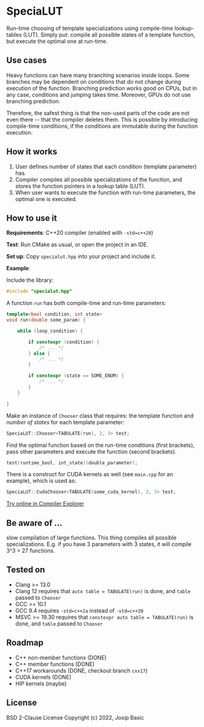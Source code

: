 # SpeciaLUT
Run-time choosing of template specializations using compile-time lookup-tables (LUT). Simply put: compile all possible states of a template function, but execute the optimal one at run-time.

## Use cases

Heavy functions can have many branching scenarios inside loops. Some branches may be dependent on conditions that do not change during execution of the function. Branching prediction works good on CPUs, but in any case, conditions and jumping takes time. Moreover, GPUs do not use branching prediction. 

Therefore, the safest thing is that the non-used parts of the code are not even there -- that the compiler deletes them. This is possible by introducing compile-time conditions, if the conditions are immutable during the function execution.

## How it works

1. User defines number of states that each condition (template parameter) has.
2. Compiler compiles all possible specializations of the function, and stores the function pointers in a lookup table (LUT).
3. When user wants to execute the function with run-time parameters, the optimal one is executed.

## How to use it

**Requirements**: C++20 compiler (enabled with `-std=c++20`)

**Test**: Run CMake as usual, or open the project in an IDE.

**Set up**: Copy `specialut.hpp` into your project and include it.

**Example**:

Include the library:

```cpp
#include "specialut.hpp"
```

A function `run` has both compile-time and run-time parameters:

```cpp
template<bool condition, int state>
void run(double some_param) {

    while (loop_condition) {

        if constexpr (condition) {
            /* ... */
        } else {
            /* ... */
        }

        if constexpr (state == SOME_ENUM) {
            /* ... */
        }
    }

}
```

Make an instance of `Chooser` class that requires: the template function and *number of states* for each template parameter:

```cpp
SpeciaLUT::Chooser<TABULATE(run), 2, 3> test;
```

Find the optimal function based on the run-time conditions (first brackets), pass other parameters and execute the function (second brackets).

```cpp
test(runtime_bool, int_state)(double_parameter);
```

There is a construct for CUDA kernels as well (see `main.cpp` for an example), which is used as:

```cpp
SpeciaLUT::CudaChooser<TABULATE(some_cuda_kernel), 2, 3> test;
```

[Try online in Compiler Explorer](https://godbolt.org/z/Gzc87hPG6)


## Be aware of ...

slow compilation of large functions. This thing compiles all possible specializations. E.g. if you have 3 parameters with 3 states, it will compile 3^3 = 27 functions.

## Tested on

- Clang >= 13.0
- Clang 12 requires that `auto table = TABULATE(run)` is done, and `table` passed to `Chooser`
- GCC >= 10.1
- GCC 9.4 requires `-std=c++2a` instead of `-std=c++20`
- MSVC >= 19.30 requires that `constexpr auto table = TABULATE(run)` is done, and `table` passed to `Chooser`

## Roadmap

- C++ non-member functions (DONE)
- C++ member functions (DONE)
- C++17 workarounds (DONE, checkout branch `cxx17`)
- CUDA kernels (DONE)
- HIP kernels (maybe)

## License

BSD 2-Clause License
Copyright (c) 2022, Josip Basic
